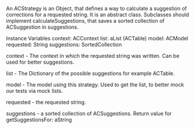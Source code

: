 An ACStrategy is an Object, that defines a way to calculate a suggestion of corrections for a requested string.
It is an abstract class.
Subclasses should implement calculateSuggestions, that saves a sorted collection of ACSuggestion in suggestions.

Instance Variables
	context:		ACContext 
	list:		aList (ACTable)
	model:		ACModel
	requested:		String
	suggestions:		SortedCollection

context
	- The context in which the requested string was written.
	Can be used for better suggestions.

list
	- The Dictionary of the possible suggestions for example ACTable.

model
	- The model using this strategy.
	Used to get the list, to better mock our tests via mock lists.

requested
	- the requested string.

suggestions
	- a sorted collection of ACSuggestions.
	Return value for getSuggestionsFor: aString

